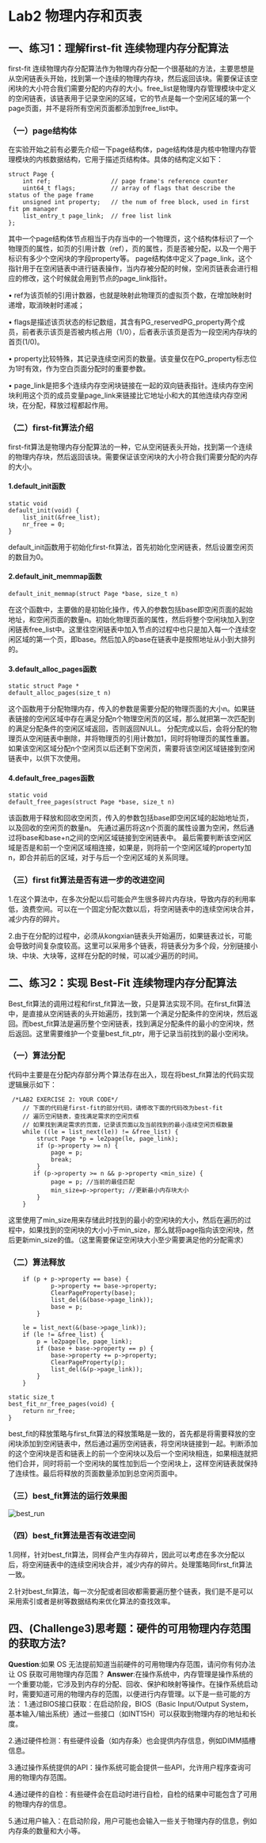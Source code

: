 # Lab2 物理内存和页表
## 一、练习1：理解first-fit 连续物理内存分配算法
first-fit 连续物理内存分配算法作为物理内存分配一个很基础的方法，主要思想是从空闲链表头开始，找到第一个连续的物理内存块，然后返回该块。需要保证该空闲块的大小符合我们需要分配的内存的大小。free_list是物理内存管理模块中定义的空闲链表，该链表用于记录空闲的区域，它的节点是每一个空闲区域的第一个page页面，并不是将所有空闲页面都添加到free_list中。

### （一）page结构体
在实验开始之前有必要先介绍一下page结构体，page结构体是内核中物理内存管理模块的内核数据结构，它用于描述页结构体。具体的结构定义如下：
```
struct Page {
    int ref;                 // page frame's reference counter
    uint64_t flags;          // array of flags that describe the status of the page frame
    unsigned int property;   // the num of free block, used in first fit pm manager
    list_entry_t page_link;  // free list link
};
```
其中一个page结构体节点相当于内存当中的一个物理页，这个结构体标识了一个物理页的属性，如页的引用计数（ref），页的属性，页是否被分配，以及一个用于标识有多少个空闲块的字段property等。
page结构体中定义了page_link，这个指针用于在空闲链表中进行链表操作，当内存被分配的时候，空闲页链表会进行相应的修改，这个时候就会用到节点的page_link指针。

• ref为该⻚帧的引⽤计数器，也就是映射此物理⻚的虚拟⻚个数，在增加映射时递增，取消映射时递减；

• flags是描述该⻚状态的标记数组，其含有PG_reservedPG_property两个成员，前者表⽰该⻚是否被内核占⽤（1/0），后者表⽰该⻚是否为⼀段空闲内存块的⾸⻚(1/0)。

• property⽐较特殊，其记录连续空闲⻚的数量。该变量仅在PG_property标志位为1时有效，作为空⽩⻚⾯分配时的重要参数。

• page_link是把多个连续内存空闲块链接在⼀起的双向链表指针。连续内存空闲块利⽤这个⻚的成员变量page_link来链接⽐它地址⼩和⼤的其他连续内存空闲块，在分配，释放过程都起作⽤。
### （二）first-fit算法介绍
first-fit算法是物理内存分配算法的一种，它从空闲链表头开始，找到第一个连续的物理内存块，然后返回该块。需要保证该空闲块的大小符合我们需要分配的内存的大小。
#### 1.default_init函数
```
static void
default_init(void) {
    list_init(&free_list);
    nr_free = 0;
}
```
default_init函数用于初始化first-fit算法，首先初始化空闲链表，然后设置空闲页的数目为0。
#### 2.default_init_memmap函数
```
default_init_memmap(struct Page *base, size_t n)
```
在这个函数中，主要做的是初始化操作，传入的参数包括base即空闲页面的起始地址，和空闲页面的数量n。初始化物理页面的属性，然后将整个空闲块加入到空闲链表free_list中。这里往空闲链表中加入节点的过程中也只是加入每一个连续空闲区域的第一个页，即base。然后加入的base在链表中是按照地址从小到大排列的。
#### 3.default_alloc_pages函数
```
static struct Page *
default_alloc_pages(size_t n)
```
这个函数用于分配物理内存，传入的参数是需要分配的物理页面的大小n。如果链表链接的空闲区域中存在满足分配n个物理空闲页的区域，那么就把第一次匹配到的满足分配条件的空闲区域返回，否则返回NULL。
分配完成以后，会将分配的物理页从空闲链表中删除，并将物理页的引用计数加1，同时将物理页的属性重置。如果该空闲区域分配n个空闲页以后还剩下空闲页，需要将该空闲区域链接到空闲链表中，以供下次使用。

#### 4.default_free_pages函数
```
static void
default_free_pages(struct Page *base, size_t n) 
```
该函数用于释放和回收空闲页，传入的参数包括base即空闲区域的起始地址页，以及回收的空闲页的数量n。
先通过遍历将这n个页面的属性设置为空闲，然后通过将base和base+n之间的空闲区域链接到空闲链表中。
最后需要判断该空闲区域是否是和前一个空闲区域相连接，如果是，则将前一个空闲区域的property加n，即合并前后的区域，对于与后一个空闲区域的关系同理。

### （三）first fit算法是否有进一步的改进空间
1.在这个算法中，在多次分配以后可能会产生很多碎片内存块，导致内存的利用率低，浪费空间。可以在一个固定分配次数以后，将空闲链表中的连续空闲块合并，减少内存的碎片。

2.由于在分配的过程中，必须从kongxian链表头开始遍历，如果链表过长，可能会导致时间复杂度较高。这里可以采用多个链表，将链表分为多个段，分别链接小块、中块、大块等，这样在分配的时候，可以减少遍历的时间。

## 二、练习2：实现 Best-Fit 连续物理内存分配算法
Best_fit算法的调用过程和first_fit算法一致，只是算法实现不同。在first_fit算法中，是直接从空闲链表的头开始遍历，找到第一个满足分配条件的空闲块，然后返回。而best_fit算法是遍历整个空闲链表，找到满足分配条件的最小的空闲块，然后返回。这里需要维护一个变量best_fit_ptr，用于记录当前找到的最小空闲块。
### （一）算法分配
代码中主要是在分配内存部分两个算法存在出入，现在将best_fit算法的代码实现逻辑展示如下：
```
 /*LAB2 EXERCISE 2: YOUR CODE*/ 
    // 下面的代码是first-fit的部分代码，请修改下面的代码改为best-fit
    // 遍历空闲链表，查找满足需求的空闲页框
    // 如果找到满足需求的页面，记录该页面以及当前找到的最小连续空闲页框数量
    while ((le = list_next(le)) != &free_list) {
        struct Page *p = le2page(le, page_link);
        if (p->property >= n) {
            page = p;
            break;
        }
       if (p->property >= n && p->property <min_size) { 
            page = p; //当前的最佳匹配
            min_size=p->property; //更新最小内存块大小
        }
    }
```
    
这里使用了min_size用来存储此时找到的最小的空闲块的大小，然后在遍历的过程中，如果找到的空闲块的大小小于min_size，那么就将page指向该空闲块，然后更新min_size的值。（这里需要保证空闲块大小至少需要满足他的分配需求）

### （二）算法释放
```
    if (p + p->property == base) {
            p->property += base->property;
            ClearPageProperty(base);
            list_del(&(base->page_link));
            base = p;
        }

    le = list_next(&(base->page_link));
    if (le != &free_list) {
        p = le2page(le, page_link);
        if (base + base->property == p) {
            base->property += p->property;
            ClearPageProperty(p);
            list_del(&(p->page_link));
        }
    }

static size_t
best_fit_nr_free_pages(void) {
    return nr_free;
}
```
best_fit的释放策略与first_fit算法的释放策略是一致的，首先都是将需要释放的空闲块添加到空闲链表中，然后通过遍历空闲链表，将空闲块链接到一起。判断添加的这个空闲块是否和链表上的前一个空闲块以及后一个空闲块相连，如果相连就把他们合并，同时将前一个空闲块的属性加到后一个空闲块上，这样空闲链表就保持了连续性。最后将释放的页面数量添加到总空闲页面中。
### （三）best_fit算法的运行效果图
![best_run](https://github.com/tjwb/OS-NKU/blob/main/image/best_fit_run.png)
### （四）best_fit算法是否有改进空间
1.同样，针对best_fit算法，同样会产生内存碎片，因此可以考虑在多次分配以后，将空闲链表中的连续空闲块合并，减少内存的碎片。处理策略同first_fit算法一致。

2.针对best_fit算法，每一次分配或者回收都需要遍历整个链表，我们是不是可以采用索引或者是树等数据结构来优化算法的查找效率。




## 四、(Challenge3)思考题：硬件的可用物理内存范围的获取方法?
**Question**:如果 OS 无法提前知道当前硬件的可用物理内存范围，请问你有何办法让 OS 获取可用物理内存范围？
**Answer**:在操作系统中，内存管理是操作系统的一个重要功能，它涉及到内存的分配、回收、保护和映射等操作。在操作系统启动时，需要知道可用的物理内存的范围，以便进行内存管理。以下是一些可能的方法：
1.通过BIOS接口获取：在启动阶段，BIOS（Basic Input/Output System，基本输入/输出系统）通过一些接口（如INT15H）可以获取到物理内存的地址和长度。

2.通过硬件检测：有些硬件设备（如内存条）也会提供内存信息，例如DIMM插槽信息。

3.通过操作系统提供的API：操作系统可能会提供一些API，允许用户程序查询可用的物理内存范围。

4.通过硬件的自检：有些硬件会在启动时进行自检，自检的结果中可能包含了可用的物理内存的信息。

5.通过用户输入：在启动阶段，用户可能也会输入一些关于物理内存的信息，例如内存条的数量和大小等。
